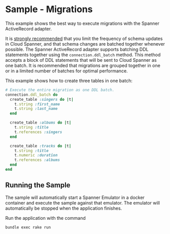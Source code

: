 # Sample - Migrations

This example shows the best way to execute migrations with the Spanner ActiveRecord adapter.

It is [strongly recommended](https://cloud.google.com/spanner/docs/schema-updates#best-practices) that you limit the
frequency of schema updates in Cloud Spanner, and that schema changes are batched together whenever possible. The
Spanner ActiveRecord adapter supports batching DDL statements together using the `connection.ddl_batch` method. This
method accepts a block of DDL statements that will be sent to Cloud Spanner as one batch. It is recommended that
migrations are grouped together in one or in a limited number of batches for optimal performance.

This example shows how to create three tables in one batch:

```ruby
# Execute the entire migration as one DDL batch.
connection.ddl_batch do
  create_table :singers do |t|
    t.string :first_name
    t.string :last_name
  end

  create_table :albums do |t|
    t.string :title
    t.references :singers
  end

  create_table :tracks do |t|
    t.string :title
    t.numeric :duration
    t.references :albums
  end
end
```

## Running the Sample

The sample will automatically start a Spanner Emulator in a docker container and execute the sample
against that emulator. The emulator will automatically be stopped when the application finishes.

Run the application with the command

```bash
bundle exec rake run
```

